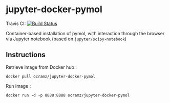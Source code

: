 # jupyter-docker-pymol

Travis CI: [![Build Status](https://travis-ci.org/ocramz/jupyter-docker-pymol.svg?branch=master)](https://travis-ci.org/ocramz/jupyter-docker-pymol)

Container-based installation of pymol, with interaction through the browser via Jupyter notebook (based on `jupyter/scipy-notebook`)


## Instructions

Retrieve image from Docker hub :

    docker pull ocramz/jupyter-docker-pymol

Run image :
  
    docker run -d -p 8888:8888 ocramz/jupyter-docker-pymol



